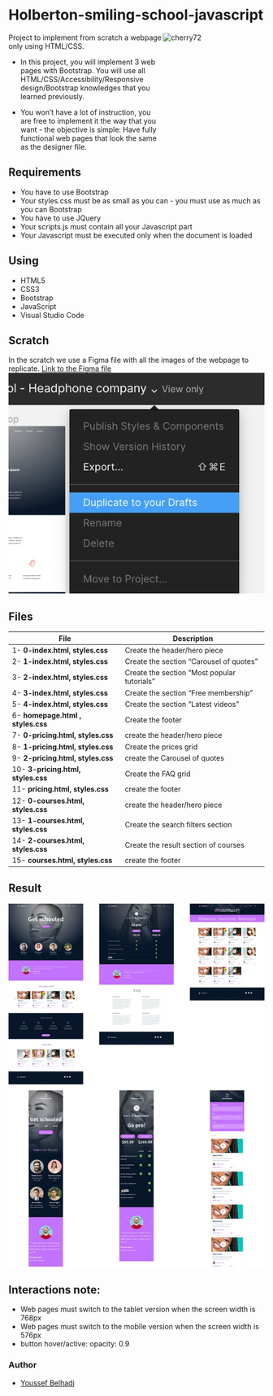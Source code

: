 # Holberton-smiling-school-javascript

<a href="https://holbertonschool.com"><img src="https://i.ibb.co/RyBcXY6/cherry72.png" align="right" width="200" height="200" alt="cherry72" border="0"></a>
Project to implement from scratch a webpage only using HTML/CSS.


* In this project, you will implement 3 web pages with Bootstrap. You will use all HTML/CSS/Accessibility/Responsive design/Bootstrap knowledges that you learned previously.

* You won’t have a lot of instruction, you are free to implement it the way that you want - the objective is simple: Have fully functional web pages that look the same as the designer file.
## Requirements
* You have to use Bootstrap
* Your styles.css must be as small as you can - you must use as much as you can Bootstrap
* You have to use JQuery
* Your scripts.js must contain all your Javascript part
* Your Javascript must be executed only when the document is loaded

## Using
* HTML5
* CSS3
* Bootstrap
* JavaScript
* Visual Studio Code

## Scratch

In the scratch we use a Figma file with all the images of the webpage to replicate.
[Link to the Figma file](https://www.figma.com/file/QYQqMYbdpAHL5xTclwJKSI/Homepage?node-id=0%3A1)
![Screenshot](images/559ad8d43fb61e310e2b.png)

## Files
|              File                |               Description                  |
| ---------------------------------| ------------------------------------------ |
|1- **0-index.html, styles.css**|Create the header/hero piece|
|2- **1-index.html, styles.css**|Create the section “Carousel of quotes”|
|3- **2-index.html, styles.css**|Create the section “Most popular tutorials”|
|4- **3-index.html, styles.css**|Create the section “Free membership”|
|5- **4-index.html, styles.css**|Create the section “Latest videos”|
|6- **homepage.html , styles.css**|Create the footer|
|7- **0-pricing.html, styles.css**| create the header/hero piece|
|8- **1-pricing.html, styles.css**| Create the prices grid|
|9- **2-pricing.html, styles.css**| create the Carousel of quotes|
|10- **3-pricing.html, styles.css**| Create the FAQ grid|
|11- **pricing.html, styles.css**|  create the footer|
|12- **0-courses.html, styles.css**| create the header/hero piece|
|13- **1-courses.html, styles.css**| Create the search filters section|
|14- **2-courses.html, styles.css**| Create the result section of courses|
|15- **courses.html, styles.css**| create the footer|


## Result

![Screenshot](images/3c71cc99d2fc1c12a3d3.jpg)

## Interactions note:
- Web pages must switch to the tablet version when the screen width is 768px
- Web pages must switch to the mobile version when the screen width is 576px
- button hover/active: opacity: 0.9


### Author
 - [Youssef Belhadj](https://github.com/usfbelhadj)
